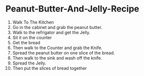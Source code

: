 # Peanut-Butter-And-Jelly-Recipe
1. Walk To The Kitchen
2. Go in the cabinet and grab the peanut butter.
3. Walk to the refrigator and get the Jelly.
4. Sit it on the counter
5. Get the bread
6. Then walk to the Counter and grab the Knife.
7. Spread the peanut butter on one slice of the bread.
8. Then walk to the sink and wash off the knife.
9. Spread the Jelly.
10. Then put the slices of bread together
